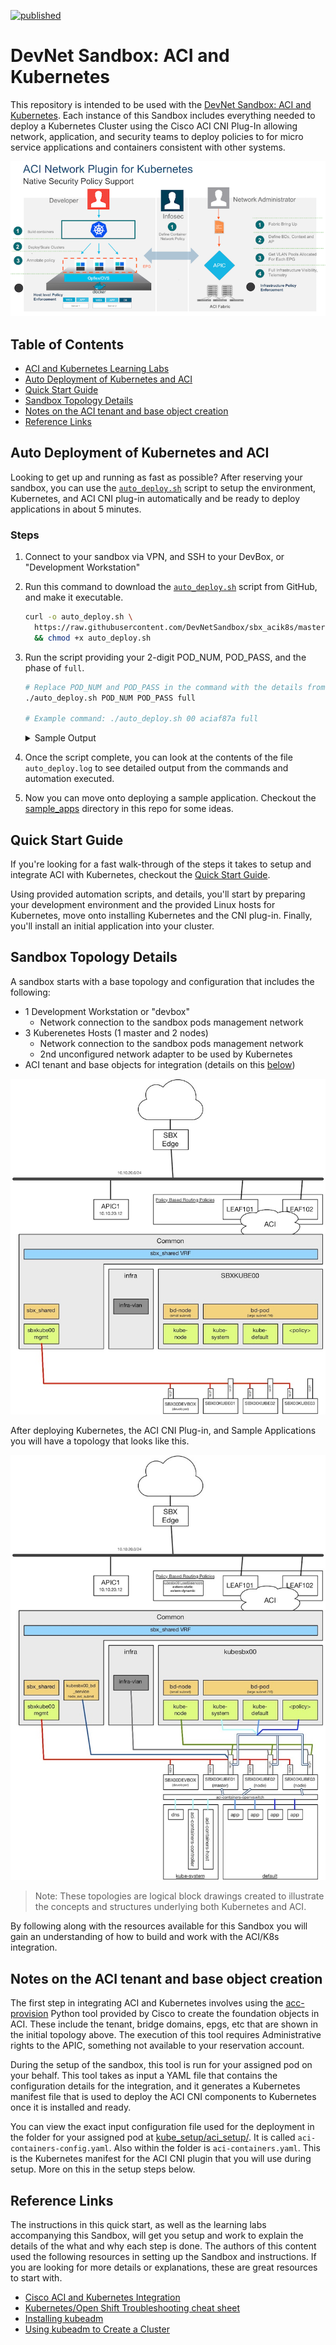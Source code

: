 [![published](https://static.production.devnetcloud.com/codeexchange/assets/images/devnet-published.svg)](https://developer.cisco.com/codeexchange/github/repo/DevNetSandbox/sbx_acik8s)

# DevNet Sandbox: ACI and Kubernetes
This repository is intended to be used with the [DevNet Sandbox: ACI and Kubernetes](https://devnetsandbox.cisco.com/RM/Diagram/Index/29a5baac-bc78-4885-b4ec-83294c64bcc4?diagramType=Topology).  Each instance of this Sandbox includes everything needed to deploy a Kubernetes Cluster using the Cisco ACI CNI Plug-In allowing network, application, and security teams to deploy policies to for micro service applications and containers consistent with other systems.  

![](readme_images/aci_k8s1.png)

## Table of Contents

* [ACI and Kubernetes Learning Labs](https://learninglabs.cisco.com/tracks/acik8s) 
* [Auto Deployment of Kubernetes and ACI](#auto-deployment-of-kubernetes-and-aCI)
* [Quick Start Guide](quickstart.md)
* [Sandbox Topology Details](#sandbox-topology-details)
* [Notes on the ACI tenant and base object creation](#notes-on-the-aci-tenant-and-base-object-creation)
* [Reference Links](#reference-links)

## Auto Deployment of Kubernetes and ACI
Looking to get up and running as fast as possible?  After reserving your sandbox, you can use the [`auto_deploy.sh`](https://github.com/DevNetSandbox/sbx_acik8s/blob/master/kube_setup/auto_deploy.sh) script to setup the environment, Kubernetes, and ACI CNI plug-in automatically and be ready to deploy applications in about 5 minutes.  

### Steps

1. Connect to your sandbox via VPN, and SSH to your DevBox, or "Development Workstation"
1. Run this command to download the [`auto_deploy.sh`](https://github.com/DevNetSandbox/sbx_acik8s/blob/master/kube_setup/auto_deploy.sh) script from GitHub, and make it executable.  

    ```bash
    curl -o auto_deploy.sh \
      https://raw.githubusercontent.com/DevNetSandbox/sbx_acik8s/master/kube_setup/auto_deploy.sh \
      && chmod +x auto_deploy.sh
    ```

1. Run the script providing your 2-digit POD_NUM, POD_PASS, and the phase of `full`.

    ```bash
    # Replace POD_NUM and POD_PASS in the command with the details from your lab.
    ./auto_deploy.sh POD_NUM POD_PASS full

    # Example command: ./auto_deploy.sh 00 aciaf87a full
    ```

    <details>
    <summary>Sample Output</summary>
    <pre>
    Auto Deployment of Kubernetes with ACI CNI Sandbox requested for:
      Pod Number: 00
      Pod Password: aciaf87a
    Deploy Stage: full
    Would you like to continue? [yes/no]
    yes
    Beginning Auto Deployment of Kubernetes with ACI CNI Sandbox.

    Setup DevBox with Development Tools and Repos
    done

    Create and deploy RSA keys for passwordless login to pod nodes from DevBox
    done

    Installing Kubernetes admin tools onto DevBox
    done

    Requested Phase 'full' complete.
    </pre>
    </details>    

1. Once the script complete, you can look at the contents of the file `auto_deploy.log` to see detailed output from the commands and automation executed.   

1. Now you can move onto deploying a sample application.  Checkout the [sample_apps](sample_apps/) directory in this repo for some ideas.  

## Quick Start Guide
If you're looking for a fast walk-through of the steps it takes to setup and integrate ACI with Kubernetes, checkout the [Quick Start Guide](quickstart.md).  

Using provided automation scripts, and details, you'll start by preparing your development environment and the provided Linux hosts for Kubernetes, move onto installing Kubernetes and the CNI plug-in.  Finally, you'll install an initial application into your cluster.  

## Sandbox Topology Details
A sandbox starts with a base topology and configuration that includes the following:

* 1 Development Workstation or "devbox"
    * Network connection to the sandbox pods management network
* 3 Kuberenetes Hosts (1 master and 2 nodes)
    * Network connection to the sandbox pods management network
    * 2nd unconfigured network adapter to be used by Kubernetes
* ACI tenant and base objects for integration (details on this [below](#notes-on-the-aci-tenant-and-base-object-creation))

![](readme_images/sbx_topology_initial.jpg)

After deploying Kubernetes, the ACI CNI Plug-in, and Sample Applications you will have a topology that looks like this.  

![](readme_images/sbx_topology_final.jpg)

> Note: These topologies are logical block drawings created to illustrate the concepts and structures underlying both Kubernetes and ACI.

By following along with the resources available for this Sandbox you will gain an understanding of how to build and work with the ACI/K8s integration.  

## Notes on the ACI tenant and base object creation
The first step in integrating ACI and Kubernetes involves using the [acc-provision]() Python tool provided by Cisco to create the foundation objects in ACI.  These include the tenant, bridge domains, epgs, etc that are shown in the initial topology above.  The execution of this tool requires Administrative rights to the APIC, something not available to your reservation account.  

During the setup of the sandbox, this tool is run for your assigned pod on your behalf.  This tool takes as input a YAML file that contains the configuration details for the integration, and it generates a Kubernetes manifest file that is used to deploy the ACI CNI components to Kubernetes once it is installed and ready.  

You can view the exact input configuration file used for the deployment in the folder for your assigned pod at [kube_setup/aci_setup/](kube_setup/aci_setup/).  It is called `aci-containers-config.yaml`.  Also within the folder is `aci-containers.yaml`. This is the Kubernetes manifest for the ACI CNI plugin that you will use during setup.  More on this in the setup steps below.  

## Reference Links
The instructions in this quick start, as well as the learning labs accompanying this Sandbox, will get you setup and work to explain the details of the what and why each step is done.  The authors of this content used the following resources in setting up the Sandbox and instructions.  If you are looking for more details or explanations, these are great resources to start with.  

* [Cisco ACI and Kubernetes Integration](https://www.cisco.com/c/en/us/td/docs/switches/datacenter/aci/apic/sw/kb/b_Kubernetes_Integration_with_ACI.html)
* [Kubernetes/Open Shift Troubleshooting cheat sheet](https://techzone.cisco.com/t5/Application-Centric/Kubernetes-Open-Shift-Troubleshooting-cheat-sheet/ta-p/1192315)
* [Installing kubeadm](https://kubernetes.io/docs/setup/independent/install-kubeadm/)
* [Using kubeadm to Create a Cluster](https://kubernetes.io/docs/setup/independent/create-cluster-kubeadm/)



